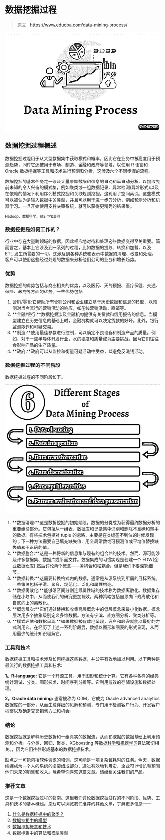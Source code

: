 # 数据挖掘过程

> 原文：<https://www.educba.com/data-mining-process/>

![Data Mining Process](img/2539cfb2e64d20b27ac87543658d48b4.png)



## 数据挖掘过程概述

数据挖掘过程用于从大型数据集中获取模式和概率，因此它在业务中被高度用于预测趋势，同时它还被用于市场、制造、金融和政府等领域，以使用 R 语言和 Oracle 数据挖掘等工具和技术进行预测和分析，这涉及六个不同步骤的流程。

数据挖掘的基本任务之一涉及大量原始数据和信息的自动和半自动分析，以提取先前未知的令人兴奋的模式集，例如聚类或一组数据记录、异常检测(异常形式)以及在依赖的情况下利用序列模式挖掘和关联规则挖掘。这利用了空间索引。这些模式可以被认为是输入数据中的类型，并且可以用于进一步的分析，例如预测分析和机器学习。一旦开始使用支持决策系统，就可以获得更精确的结果集。

<small>Hadoop、数据科学、统计学&其他</small>

### 数据挖掘是如何工作的？

行业中存在大量跨领域的数据，因此相应地对待和处理这些数据变得至关重要。简而言之，基本上它涉及到一系列的过程，比如数据的提取、转换和加载，以及 ETL 发生所需要的一切。这涉及到各种系统和表示中数据的清理、改变和处理。客户可以使用这些经过处理的数据来分析他们公司的业务和增长趋势。

### 优势

数据挖掘的优势包括与商业相关的优势，以及医药、天气预报、医疗保健、交通、保险、政府等方面的优势。一些优势包括:

1.  营销/零售:它帮助所有营销公司和企业建立基于历史数据和信息的模型，以预测对当今流行的营销活动的响应，如在线营销活动、直邮等。
2.  **金融/银行:**数据挖掘涉及金融机构提供有关贷款和信用报告的信息。当模型建立在历史信息的基础上时，金融机构就可以决定贷款的好坏。此外，银行监测欺诈和可疑交易。
3.  **制造:**使用最佳参数进行控制，可以确定不良设备和制造产品的质量。例如，对于一些半导体开发行业，水的硬度和质量成为主要挑战，因为它们往往会影响产品的生产质量。
4.  **政府:**政府可以从监控和衡量可疑活动中受益，以避免反洗钱活动。

### 数据挖掘过程的不同阶段

数据挖掘过程的不同阶段如下。

![Different Stages of Data Mining Process](img/4a93f53d3cf824a40da573fd6bfca904.png)



1.  **数据清理:**这是数据挖掘的初始阶段，数据的分类成为获得最终数据分析的重要组成部分。它包括从一组表、数据库和记录集中识别和删除不准确和棘手的数据。有些技术包括对 tuple 的忽略，主要是在类标签不到位的时候发现的；下一种方法需要自己填充缺失值，用全局常数或可预测值或平均值替换缺失值和不正确的值。
2.  **数据整合:**这是一种将新的信息集与现有的组合并的技术。然而，源可能涉及许多数据集、数据库或平面文件。数据集成的习惯实现是创建一个 EDW(企业数据仓库),然后讨论两个概念——紧耦合和松耦合，但是我们不要深究细节。
3.  **数据转换:**这需要转换格式内的数据，通常是从源系统到所需的目标系统。一些策略包括平滑、聚合、规范化、泛化和属性构造。
4.  **数据离散化:**能够沿区间分割连续属性域的技术称为数据离散化。数据集存储在小块中，从而使我们的研究更加有效。两种策略包括自顶向下的离散化和自底向上的离散化。
5.  **概念层次:**它们通过替换和收集高层概念中的低层概念来最小化数据。概念层次用多个抽象级别定义多维数据。方法有宁滨、直方图分析、聚类分析等。
6.  **模式评估和数据呈现:**如果数据被有效地呈现，客户和顾客就能以最好的方式利用它。在经历了上述一系列阶段后，数据以图形和图表的形式呈现，从而用最少的统计知识理解它。

### 工具和技术

数据挖掘工具和技术涉及如何挖掘这些数据，并公平有效地加以利用。以下两种是最流行的数据挖掘工具和技术:

**1。R-language:** 它是一个开源工具，用于图形和统计计算。它有各种各样的经典统计测试、分类、图形技术、时间序列分析等。它利用有效的存储设施和数据处理。

**2。Oracle data mining:** 通常被称为 ODM，它成为 Oracle advanced analytics 数据库的一部分，从而生成详细的见解和预测，专门用于检测客户行为、开发客户档案以及确定交叉销售方式和机会。

### 结论

数据挖掘就是解释历史数据和一组真实的数据流，从而在挖掘的数据基础上利用预测和分析。与分类、回归、聚类、XGboosting 等[数据科学和机器学习](https://www.educba.com/data-science-vs-machine-learning/)算法密切相关。，因为它们往往形成基本的数据挖掘技术。

缺点之一可能包括软件资源的培训，这可能是一项复杂且耗时的任务。今天，数据挖掘成为一个人的系统的必要组成部分，通过有效地利用它，企业可以增长和预测他们未来的销售和收入。我希望你喜欢这篇文章。请继续关注我们的产品。

### 推荐文章

这是一个数据挖掘过程的指南。这里我们讨论数据挖掘过程的不同阶段、优势、工具和技术的基本概述。您也可以浏览我们推荐的其他文章，了解更多信息——

1.  [什么是数据挖掘中的聚类？](https://www.educba.com/what-is-clustering-in-data-mining/)
2.  [数据挖掘中的模型](https://www.educba.com/models-in-data-mining/)
3.  [数据挖掘概念和技术](https://www.educba.com/data-mining-concepts-and-techniques/)
4.  [数据挖掘中的算法和模型类型](https://www.educba.com/models-in-data-mining/)





